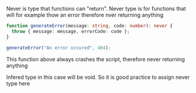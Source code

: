 Never is type that functions can "return".
Never type is for functions that will for example thow an error therefore nver returning anything

```typescript
function generateError(message: string, code: number): never {
  throw { message: message, errorCode: code };
}

generateError("An error occured", 404);
```

This function above always crashes the script, therefore never returning anything

Infered type in this case will be void. So it is good practice to assign never type here
